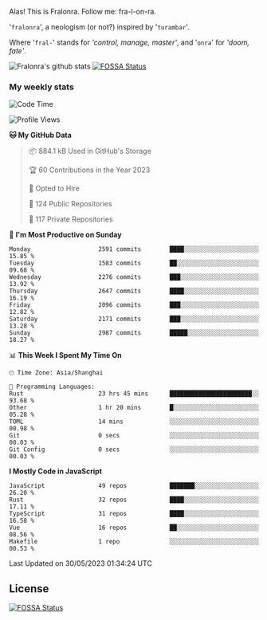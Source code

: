 Alas! This is Fralonra. Follow me: fra-l-on-ra.

'`fralonra`', a neologism (or not?) inspired by '`turambar`'.

Where '`fral-`' stands for *'control, manage, master'*, and '`onra`' for *'doom, fate'*.

![Fralonra's github stats](https://github-readme-stats.vercel.app/api?username=fralonra)
[![FOSSA Status](https://app.fossa.com/api/projects/git%2Bgithub.com%2Ffralonra%2Ffralonra.svg?type=shield)](https://app.fossa.com/projects/git%2Bgithub.com%2Ffralonra%2Ffralonra?ref=badge_shield)

### My weekly stats

<!--START_SECTION:waka-->
![Code Time](http://img.shields.io/badge/Code%20Time-3%2C459%20hrs%206%20mins-blue)

![Profile Views](http://img.shields.io/badge/Profile%20Views-0-blue)

**🐱 My GitHub Data** 

> 📦 884.1 kB Used in GitHub's Storage 
 > 
> 🏆 60 Contributions in the Year 2023
 > 
> 💼 Opted to Hire
 > 
> 📜 124 Public Repositories 
 > 
> 🔑 117 Private Repositories 
 > 
📅 **I'm Most Productive on Sunday** 

```text
Monday                   2591 commits        ████░░░░░░░░░░░░░░░░░░░░░   15.85 % 
Tuesday                  1583 commits        ██░░░░░░░░░░░░░░░░░░░░░░░   09.68 % 
Wednesday                2276 commits        ███░░░░░░░░░░░░░░░░░░░░░░   13.92 % 
Thursday                 2647 commits        ████░░░░░░░░░░░░░░░░░░░░░   16.19 % 
Friday                   2096 commits        ███░░░░░░░░░░░░░░░░░░░░░░   12.82 % 
Saturday                 2171 commits        ███░░░░░░░░░░░░░░░░░░░░░░   13.28 % 
Sunday                   2987 commits        █████░░░░░░░░░░░░░░░░░░░░   18.27 % 
```


📊 **This Week I Spent My Time On** 

```text
🕑︎ Time Zone: Asia/Shanghai

💬 Programming Languages: 
Rust                     23 hrs 45 mins      ███████████████████████░░   93.68 % 
Other                    1 hr 20 mins        █░░░░░░░░░░░░░░░░░░░░░░░░   05.28 % 
TOML                     14 mins             ░░░░░░░░░░░░░░░░░░░░░░░░░   00.98 % 
Git                      0 secs              ░░░░░░░░░░░░░░░░░░░░░░░░░   00.03 % 
Git Config               0 secs              ░░░░░░░░░░░░░░░░░░░░░░░░░   00.03 % 
```

**I Mostly Code in JavaScript** 

```text
JavaScript               49 repos            ███████░░░░░░░░░░░░░░░░░░   26.20 % 
Rust                     32 repos            ████░░░░░░░░░░░░░░░░░░░░░   17.11 % 
TypeScript               31 repos            ████░░░░░░░░░░░░░░░░░░░░░   16.58 % 
Vue                      16 repos            ██░░░░░░░░░░░░░░░░░░░░░░░   08.56 % 
Makefile                 1 repo              ░░░░░░░░░░░░░░░░░░░░░░░░░   00.53 % 
```




 Last Updated on 30/05/2023 01:34:24 UTC
<!--END_SECTION:waka-->

## License
[![FOSSA Status](https://app.fossa.com/api/projects/git%2Bgithub.com%2Ffralonra%2Ffralonra.svg?type=large)](https://app.fossa.com/projects/git%2Bgithub.com%2Ffralonra%2Ffralonra?ref=badge_large)